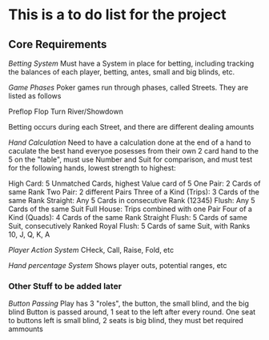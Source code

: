 # This is a to do list for the project

## Core Requirements

*Betting System*
Must have a System in place for betting, including tracking the balances of each player, betting, antes, small and big blinds, etc.


*Game Phases*
Poker games run through phases, called Streets. They are listed as follows

Preflop
Flop
Turn
River/Showdown

Betting occurs during each Street, and there are different dealing amounts


*Hand Calculation*
Need to have a calculation done at the end of a hand to caculate the best hand everyoe posesses from their own 2 card hand to the 5 on the "table", must use Number and Suit for comparison, and must test for the following hands, lowest strength to highest:

High Card: 5 Unmatched Cards, highest Value card of 5
One Pair: 2 Cards of same Rank
Two Pair: 2 different Pairs
Three of a Kind (Trips): 3 Cards of the same Rank
Straight: Any 5 Cards in consecutive Rank (12345)
Flush: Any 5 Cards of the same Suit
Full House: Trips combined with one Pair
Four of a Kind (Quads): 4 Cards of the same Rank
Straight Flush: 5 Cards of same Suit, consecutively Ranked
Royal Flush: 5 Cards of same Suit, with Ranks 10, J, Q, K, A

*Player Action System*
CHeck, Call, Raise, Fold, etc

*Hand percentage System*
Shows player outs, potential ranges, etc

### Other Stuff to be added later


*Button Passing*
Play has 3 "roles", the button, the small blind, and the big blind
Button is passed around, 1 seat to the left after every round. One seat to buttons left is small blind, 2 seats is big blind, they must bet required ammounts